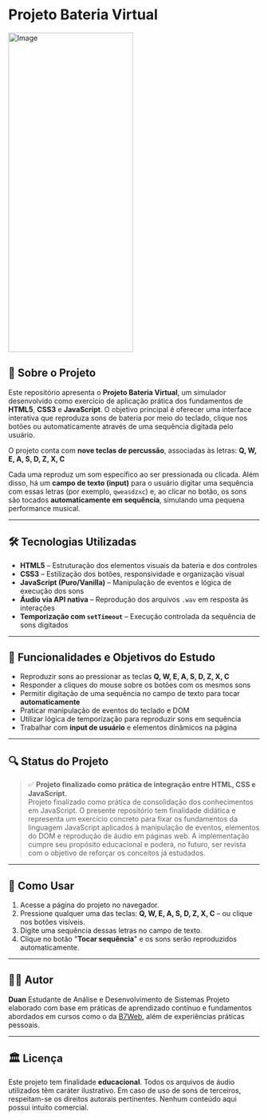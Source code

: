 # Projeto Bateria Virtual

<img width="713" height="639" alt="Image" src="https://github.com/user-attachments/assets/58b3c33e-2698-4068-bb71-92fbf93533a5" style="width: 250px;"/>

## 📜 Sobre o Projeto

Este repositório apresenta o **Projeto Bateria Virtual**, um simulador desenvolvido como exercício de aplicação prática dos fundamentos de **HTML5**, **CSS3** e **JavaScript**. O objetivo principal é oferecer uma interface interativa que reproduza sons de bateria por meio do teclado, clique nos botões ou automaticamente através de uma sequência digitada pelo usuário.

O projeto conta com **nove teclas de percussão**, associadas às letras:
**Q, W, E, A, S, D, Z, X, C**

Cada uma reproduz um som específico ao ser pressionada ou clicada. Além disso, há um **campo de texto (input)** para o usuário digitar uma sequência com essas letras (por exemplo, `qweasdzxc`) e, ao clicar no botão, os sons são tocados **automaticamente em sequência**, simulando uma pequena performance musical.

---

## 🛠 Tecnologias Utilizadas

* **HTML5** – Estruturação dos elementos visuais da bateria e dos controles
* **CSS3** – Estilização dos botões, responsividade e organização visual
* **JavaScript (Puro/Vanilla)** – Manipulação de eventos e lógica de execução dos sons
* **Áudio via API nativa** – Reprodução dos arquivos `.wav` em resposta às interações
* **Temporização com `setTimeout`** – Execução controlada da sequência de sons digitados

---

## 🎯 Funcionalidades e Objetivos do Estudo

* Reproduzir sons ao pressionar as teclas **Q, W, E, A, S, D, Z, X, C**
* Responder a cliques do mouse sobre os botões com os mesmos sons
* Permitir digitação de uma sequência no campo de texto para tocar **automaticamente**
* Praticar manipulação de eventos do teclado e DOM
* Utilizar lógica de temporização para reproduzir sons em sequência
* Trabalhar com **input de usuário** e elementos dinâmicos na página

---

## 🔍 Status do Projeto

> ✅ **Projeto finalizado como prática de integração entre HTML, CSS e JavaScript.**<br/>
> Projeto finalizado como prática de consolidação dos conhecimentos em JavaScript.
O presente repositório tem finalidade didática e representa um exercício concreto para fixar os fundamentos da linguagem JavaScript aplicados à manipulação de eventos, elementos do DOM e reprodução de áudio em páginas web.
A implementação cumpre seu propósito educacional e poderá, no futuro, ser revista com o objetivo de reforçar os conceitos já estudados.

---

## 🧪 Como Usar

1. Acesse a página do projeto no navegador.
2. Pressione qualquer uma das teclas: **Q, W, E, A, S, D, Z, X, C** – ou clique nos botões visíveis.
3. Digite uma sequência dessas letras no campo de texto.
4. Clique no botão "**Tocar sequência**" e os sons serão reproduzidos automaticamente.

---

## 👨‍🎓 Autor

**Duan**
Estudante de Análise e Desenvolvimento de Sistemas
Projeto elaborado com base em práticas de aprendizado contínuo e fundamentos abordados em cursos como o da [B7Web](https://app.b7web.com.br/), além de experiências práticas pessoais.

---

## 🏛️ Licença

Este projeto tem finalidade **educacional**. Todos os arquivos de áudio utilizados têm caráter ilustrativo. Em caso de uso de sons de terceiros, respeitam-se os direitos autorais pertinentes. Nenhum conteúdo aqui possui intuito comercial.
